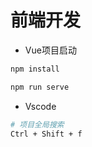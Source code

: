 # 前端开发



- Vue项目启动

```bash
npm install

npm run serve
```



- Vscode

```bash
# 项目全局搜索
Ctrl + Shift + f
```
























